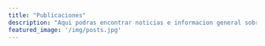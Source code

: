 ```yaml
---
title: "Publicaciones"
description: "Aqui podras encontrar noticias e informacion general sobre el didactron y contenido relacionado con la ciencia y la tecnologia."
featured_image: '/img/posts.jpg'
---
```

